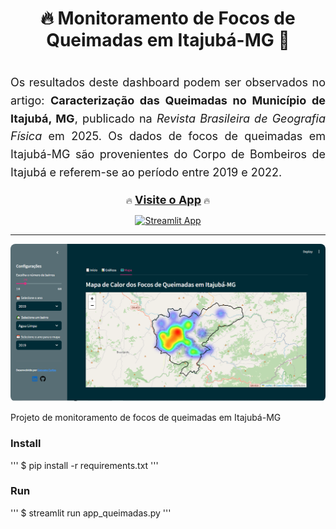<div style="text-align: center; max-width: 800px; margin: auto;">
  <h1 style="display: inline-block;">🔥 Monitoramento de Focos de Queimadas em Itajubá-MG 🚒</h1>
  
  <p style="text-align: justify; font-size: 18px; line-height: 1.6;">
    Os resultados deste dashboard podem ser observados no artigo: 
    <strong>Caracterização das Queimadas no Município de Itajubá, MG</strong>, publicado na <em>Revista Brasileira de Geografia Física</em> em 2025.
    Os dados de focos de queimadas em Itajubá-MG são provenientes do Corpo de Bombeiros de Itajubá e 
    referem-se ao período entre 2019 e 2022.
  </p>

  <p>
    🔥 <a href="https://appqueimadas.streamlit.app/" target="_blank" style="font-weight: bold; font-size: 18px;">Visite o App</a> 🔥
  </p>

  <a href="https://appqueimadas.streamlit.app/" target="_blank">
    <img src="https://static.streamlit.io/badges/streamlit_badge_black_white.svg" alt="Streamlit App"/>
  </a>
</div>

<hr>

<div style="text-align: center;">
  <img src="https://github.com/geovanecarlos/app_queimadas/blob/main/dataset/fig_mapa.png?raw=true" alt="Mapa das Queimadas" style="max-width: 100%; border-radius: 8px;"/>
</div>

Projeto de monitoramento de focos de queimadas em Itajubá-MG

### Install
''' 
$ pip install -r requirements.txt
'''

### Run
'''
$ streamlit run app_queimadas.py
'''